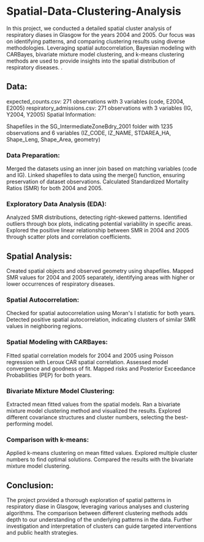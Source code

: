 # Spatial-Data-Clustering-Analysis

In this project, we conducted a detailed spatial cluster analysis of respiratory diases in Glasgow for the years 2004 and 2005. Our focus was on identifying patterns, and comparing clustering results using diverse methodologies. Leveraging spatial autocorrelation, Bayesian modeling with CARBayes, bivariate mixture model clustering, and k-means clustering methods are used to provide insights into the spatial distribution of respiratory diseases. .

## Data:

expected_counts.csv: 271 observations with 3 variables (code, E2004, E2005)
respiratory_admissions.csv: 271 observations with 3 variables (IG, Y2004, Y2005)
Spatial Information:

Shapefiles in the SG_IntermediateZoneBdry_2001 folder with 1235 observations and 6 variables (IZ_CODE, IZ_NAME, STDAREA_HA, Shape_Leng, Shape_Area, geometry)

### Data Preparation:

Merged the datasets using an inner join based on matching variables (code and IG).
Linked shapefiles to data using the merge() function, ensuring preservation of dataset observations.
Calculated Standardized Mortality Ratios (SMR) for both 2004 and 2005.

### Exploratory Data Analysis (EDA):

Analyzed SMR distributions, detecting right-skewed patterns.
Identified outliers through box plots, indicating potential variability in specific areas.
Explored the positive linear relationship between SMR in 2004 and 2005 through scatter plots and correlation coefficients.

## Spatial Analysis:

Created spatial objects and observed geometry using shapefiles.
Mapped SMR values for 2004 and 2005 separately, identifying areas with higher or lower occurrences of respiratory diseases.

### Spatial Autocorrelation:

Checked for spatial autocorrelation using Moran's I statistic for both years.
Detected positive spatial autocorrelation, indicating clusters of similar SMR values in neighboring regions.

### Spatial Modeling with CARBayes:

Fitted spatial correlation models for 2004 and 2005 using Poisson regression with Leroux CAR spatial correlation.
Assessed model convergence and goodness of fit.
Mapped risks and Posterior Exceedance Probabilities (PEP) for both years.

### Bivariate Mixture Model Clustering:

Extracted mean fitted values from the spatial models.
Ran a bivariate mixture model clustering method and visualized the results.
Explored different covariance structures and cluster numbers, selecting the best-performing model.

### Comparison with k-means:

Applied k-means clustering on mean fitted values.
Explored multiple cluster numbers to find optimal solutions.
Compared the results with the bivariate mixture model clustering.

## Conclusion:
The project provided a thorough exploration of spatial patterns in respiratory diase in Glasgow, leveraging various analyses and clustering algorithms. The comparison between different clustering methods adds depth to our understanding of the underlying patterns in the data. Further investigation and interpretation of clusters can guide targeted interventions and public health strategies.
